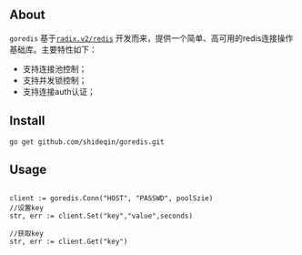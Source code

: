 ## About

`goredis` 基于[`radix.v2/redis`](https://github.com/mediocregopher/radix.v2/redis) 开发而来，提供一个简单、高可用的redis连接操作基础库。主要特性如下：

* 支持连接池控制；
* 支持并发锁控制；
* 支持连接auth认证；

## Install

```
go get github.com/shideqin/goredis.git
```

## Usage

```golang

client := goredis.Conn("HOST", "PASSWD", poolSzie)
//设置key
str, err := client.Set("key","value",seconds)

//获取key
str, err := client.Get("key")


```
